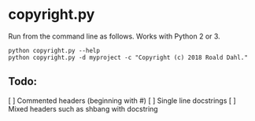 # copyright.py

Run from the command line as follows. Works with Python 2 or 3.

```
python copyright.py --help
python copyright.py -d myproject -c "Copyright (c) 2018 Roald Dahl."
```


## Todo:
[ ] Commented headers (beginning with #)
[ ] Single line docstrings
[ ] Mixed headers such as shbang with docstring